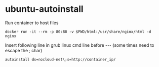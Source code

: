 # ubuntu-autoinstall

Run container to host files
```
docker run -it --rm -p 80:80 -v $PWD/html:/usr/share/nginx/html -d nginx
```

Insert following line in grub linux cmd line before ---
(some times need to escape the ; char)
```
autoinstall ds=nocloud-net\;s=http://container_ip/
```

